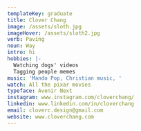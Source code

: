 ```yaml
---
templateKey: graduate
title: Clover Chang
image: /assets/sloth.jpg
imageHover: /assets/sloth2.jpg
verb: Paving
noun: Way
intro: hi
hobbies: |-
  Watching dogs' videos
  Tagging people memes
music: 'Mando Pop, Christian music, '
watch: All the pixar movies
typeface: Avenir Next
instagram: www.instagram.com/cloverchang/
linkedin: www.linkedin.com/in/cloverchang
email: cloverc.design@gmail.com
website: www.cloverchang.com
---
```


